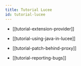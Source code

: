 ```yaml
---
title: Tutorial Lucee
id: tutorial-lucee
---
```


* [[tutorial-extension-provider]]

* [[tutorial-using-java-in-lucee]]

* [[tutorial-patch-behind-proxy]]

* [[tutorial-reporting-bugs]]